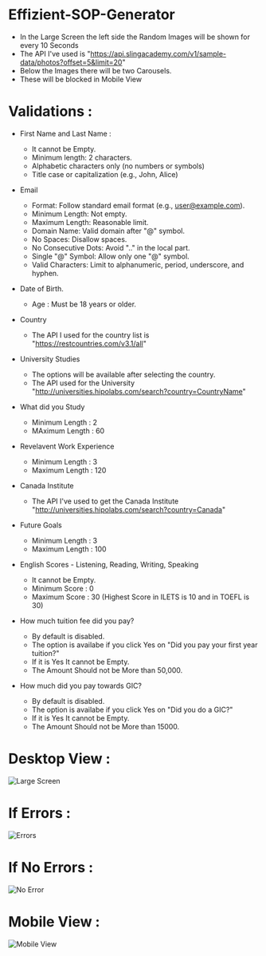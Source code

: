 # Effizient-SOP-Generator
  - In the Large Screen the left side the Random Images will be shown for every 10 Seconds
  - The API I've used is "https://api.slingacademy.com/v1/sample-data/photos?offset=5&limit=20"
  - Below the Images there will be two Carousels.
  - These will be blocked in Mobile View


# Validations :

 - First Name and Last Name :
   - It cannot be Empty.
   - Minimum length: 2 characters.
   - Alphabetic characters only (no numbers or symbols)
   - Title case or capitalization (e.g., John, Alice)
     
 - Email
   - Format: Follow standard email format (e.g., user@example.com).
   - Minimum Length: Not empty.
   - Maximum Length: Reasonable limit.
   - Domain Name: Valid domain after "@" symbol.
   - No Spaces: Disallow spaces.
   - No Consecutive Dots: Avoid ".." in the local part.
   - Single "@" Symbol: Allow only one "@" symbol.
   - Valid Characters: Limit to alphanumeric, period, underscore, and hyphen.
 - Date of Birth.
   - Age : Must be 18 years or older.
     
 - Country
   - The API I used for the country list is "https://restcountries.com/v3.1/all" 

 - University Studies
   - The options will be available after selecting the country.
   - The API used for the University "http://universities.hipolabs.com/search?country=CountryName"
     
 - What did you Study
   - Minimum Length : 2
   - MAximum Length : 60

 - Revelavent Work Experience
   - Minimum Length : 3
   - Maximum Length : 120

 - Canada Institute
   - The API I've used to get the Canada Institute "http://universities.hipolabs.com/search?country=Canada"
  
 - Future Goals
   - Minimum Length : 3
   - Maximum Length : 100
  
 - English Scores - Listening, Reading, Writing, Speaking
   -  It cannot be Empty.
   -  Minimum Score : 0
   -  Maximum Score : 30 (Highest Score in ILETS is 10 and in TOEFL is 30)
  
 - How much tuition fee did you pay?
   - By default is disabled.
   - The option is availabe if you click Yes on "Did you pay your first year tuition?"
   - If it is Yes It cannot be Empty.
   - The Amount Should not be More than 50,000.
  
 - How much did you pay towards GIC? 
   -  By default is disabled.
   -  The option is availabe if you click Yes on "Did you do a GIC?"
   -  If it is Yes It cannot be Empty.
   -  The Amount Should not be More than 15000.
  

 # Desktop View :

 ![Large Screen](https://github.com/RAMAKRISHNA1009/Effizient-SOP-Generator/assets/95414437/c4f01b8b-7c51-48e1-bd1b-fae02c585c02)

 # If Errors :
 
 ![Errors](https://github.com/RAMAKRISHNA1009/Effizient-SOP-Generator/assets/95414437/d03aebe3-636c-4439-a017-431b0a49817b)

 # If No Errors :

 ![No Error](https://github.com/RAMAKRISHNA1009/Effizient-SOP-Generator/assets/95414437/ad9f7d36-b975-4445-97b9-cbb8f3f58836)

 # Mobile View :

 ![Mobile View](https://github.com/RAMAKRISHNA1009/Effizient-SOP-Generator/assets/95414437/d652ad6e-b5e0-456c-b9f7-ad9beaa3ff61)



 

